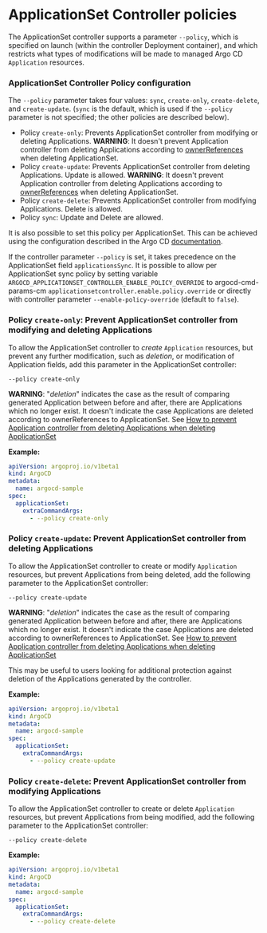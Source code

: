 # ApplicationSet Controller policies 

The ApplicationSet controller supports a parameter `--policy`, which is specified on launch (within the controller Deployment container), and which restricts what types of modifications will be made to managed Argo CD `Application` resources.

### ApplicationSet Controller Policy configuration 

The `--policy` parameter takes four values: `sync`, `create-only`, `create-delete`, and `create-update`. (`sync` is the default, which is used if the `--policy` parameter is not specified; the other policies are described below).

- Policy `create-only`: Prevents ApplicationSet controller from modifying or deleting Applications. **WARNING**: It doesn't prevent Application controller from deleting Applications according to [ownerReferences](https://kubernetes.io/docs/concepts/overview/working-with-objects/owners-dependents/) when deleting ApplicationSet.
- Policy `create-update`: Prevents ApplicationSet controller from deleting Applications. Update is allowed. **WARNING**: It doesn't prevent Application controller from deleting Applications according to [ownerReferences](https://kubernetes.io/docs/concepts/overview/working-with-objects/owners-dependents/) when deleting ApplicationSet.
- Policy `create-delete`: Prevents ApplicationSet controller from modifying Applications. Delete is allowed.
- Policy `sync`: Update and Delete are allowed.

It is also possible to set this policy per ApplicationSet. This can be achieved using the configuration described in the Argo CD [documentation][argocd_applicationset_polices].

If the controller parameter `--policy` is set, it takes precedence on the ApplicationSet field `applicationsSync`. It is possible to allow per ApplicationSet sync policy by setting variable `ARGOCD_APPLICATIONSET_CONTROLLER_ENABLE_POLICY_OVERRIDE` to argocd-cmd-params-cm `applicationsetcontroller.enable.policy.override` or directly with controller parameter `--enable-policy-override` (default to `false`).

### Policy `create-only`: Prevent ApplicationSet controller from modifying and deleting Applications
To allow the ApplicationSet controller to *create* `Application` resources, but prevent any further modification, such as *deletion*, or modification of Application fields, add this parameter in the ApplicationSet controller:

```
--policy create-only
```
**WARNING**: "*deletion*" indicates the case as the result of comparing generated Application between before and after, there are Applications which no longer exist. It doesn't indicate the case Applications are deleted according to ownerReferences to ApplicationSet. See [How to prevent Application controller from deleting Applications when deleting ApplicationSet][argocd_appliocationset_how_to_prevent_deletion]

**Example:**
```yaml
apiVersion: argoproj.io/v1beta1
kind: ArgoCD
metadata:
  name: argocd-sample
spec:
  applicationSet:
    extraCommandArgs:
      - --policy create-only
```

### Policy `create-update`: Prevent ApplicationSet controller from deleting Applications

To allow the ApplicationSet controller to create or modify `Application` resources, but prevent Applications from being deleted, add the following parameter to the ApplicationSet controller:

```
--policy create-update
```

**WARNING**: "*deletion*" indicates the case as the result of comparing generated Application between before and after, there are Applications which no longer exist. It doesn't indicate the case Applications are deleted according to ownerReferences to ApplicationSet. See [How to prevent Application controller from deleting Applications when deleting ApplicationSet][argocd_appliocationset_how_to_prevent_deletion]

This may be useful to users looking for additional protection against deletion of the Applications generated by the controller.

**Example:**
```yaml
apiVersion: argoproj.io/v1beta1
kind: ArgoCD
metadata:
  name: argocd-sample
spec:
  applicationSet:
    extraCommandArgs:
      - --policy create-update
```

### Policy `create-delete`: Prevent ApplicationSet controller from modifying Applications

To allow the ApplicationSet controller to create or delete `Application` resources, but prevent Applications from being modified, add the following parameter to the ApplicationSet controller:

```
--policy create-delete
```

**Example:**
```yaml
apiVersion: argoproj.io/v1beta1
kind: ArgoCD
metadata:
  name: argocd-sample
spec:
  applicationSet:
    extraCommandArgs:
      - --policy create-delete
```

[argocd_applicationset_polices]:https://argo-cd.readthedocs.io/en/stable/operator-manual/applicationset/Controlling-Resource-Modification/#managed-applications-modification-policies
[argocd_appliocationset_how_to_prevent_deletion]:https://argo-cd.readthedocs.io/en/stable/operator-manual/applicationset/Controlling-Resource-Modification/#how-to-prevent-application-controller-from-deleting-applications-when-deleting-applicationset